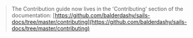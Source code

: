 > The Contribution guide now lives in the 'Contributing' section of the documentation: [https://github.com/balderdashy/sails-docs/tree/master/contributing](https://github.com/balderdashy/sails-docs/tree/master/contributing)
